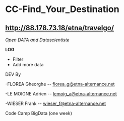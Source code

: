 CC-Find_Your_Destination
==============

http://88.178.73.18/etna/travelgo/
--------------

*Open DATA and Datascientiste*

**LOG**

- Filter 
- Add more data

   



DEV By

-FLOREA Gheorghe -- florea_g@etna-alternance.net

-LE MOIGNE Adrien -- lemoig_a@etna-alternance.net

-WIESER Frank -- wieser_f@etna-alternance.net


Code Camp BigData (one week)

